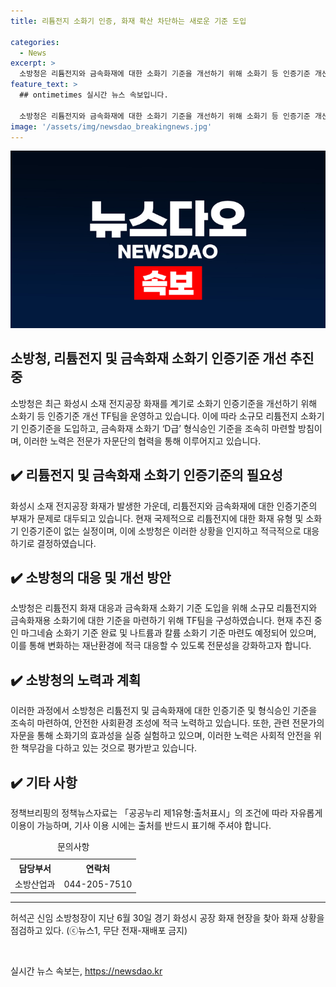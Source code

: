 ```yaml
---
title: 리튬전지 소화기 인증, 화재 확산 차단하는 새로운 기준 도입

categories:
  - News
excerpt: >
  소방청은 리튬전지와 금속화재에 대한 소화기 기준을 개선하기 위해 소화기 등 인증기준 개선 실무 TF팀을 운영하고 있습니다. 이에 소규모 리튬전지 소화기기 인증기준을 도입하고, 금속화재 소화기 ‘D급’ 형식승인 기준도 조속히 마련할 방침입니다. 이에 대한 인증기준을 조속히 마련해 전문성을 강화하겠다고 밝혔습니다.
feature_text: >
  ## ontimetimes 실시간 뉴스 속보입니다.

  소방청은 리튬전지와 금속화재에 대한 소화기 기준을 개선하기 위해 소화기 등 인증기준 개선 실무 TF팀을 운영하고 있습니다. 이에 소규모 리튬전지 소화기기 인증기준을 도입하고, 금속화재 소화기 ‘D급’ 형식승인 기준도 조속히 마련할 방침입니다. 이에 대한 인증기준을 조속히 마련해 전문성을 강화하겠다고 밝혔습니다.
image: '/assets/img/newsdao_breakingnews.jpg'
---
```


<p><img src="/assets/img/newsdao_breakingnews.jpg" alt="ontimetimes 속보" /></p>

<h2>소방청, 리튬전지 및 금속화재 소화기 인증기준 개선 추진 중</h2>

<p data-ke-size="size16">소방청은 최근 화성시 소재 전지공장 화재를 계기로 소화기 인증기준을 개선하기 위해 소화기 등 인증기준 개선 TF팀을 운영하고 있습니다. 이에 따라 소규모 리튬전지 소화기기 인증기준을 도입하고, 금속화재 소화기 ‘D급’ 형식승인 기준을 조속히 마련할 방침이며, 이러한 노력은 전문가 자문단의 협력을 통해 이루어지고 있습니다.</p>

<h2>✔️ 리튬전지 및 금속화재 소화기 인증기준의 필요성</h2>

<p data-ke-size="size16">화성시 소재 전지공장 화재가 발생한 가운데, 리튬전지와 금속화재에 대한 인증기준의 부재가 문제로 대두되고 있습니다. 현재 국제적으로 리튬전지에 대한 화재 유형 및 소화기 인증기준이 없는 실정이며, 이에 소방청은 이러한 상황을 인지하고 적극적으로 대응하기로 결정하였습니다.</p>

<h2>✔️ 소방청의 대응 및 개선 방안</h2>

<p data-ke-size="size16">소방청은 리튬전지 화재 대응과 금속화재 소화기 기준 도입을 위해 소규모 리튬전지와 금속화재용 소화기에 대한 기준을 마련하기 위해 TF팀을 구성하였습니다. 현재 추진 중인 마그네슘 소화기 기준 완료 및 나트륨과 칼륨 소화기 기준 마련도 예정되어 있으며, 이를 통해 변화하는 재난환경에 적극 대응할 수 있도록 전문성을 강화하고자 합니다.</p>

<h2>✔️ 소방청의 노력과 계획</h2>

<p data-ke-size="size16">이러한 과정에서 소방청은 리튬전지 및 금속화재에 대한 인증기준 및 형식승인 기준을 조속히 마련하여, 안전한 사회환경 조성에 적극 노력하고 있습니다. 또한, 관련 전문가의 자문을 통해 소화기의 효과성을 실증 실험하고 있으며, 이러한 노력은 사회적 안전을 위한 책무감을 다하고 있는 것으로 평가받고 있습니다.</p>

<h2>✔️ 기타 사항</h2>

<p data-ke-size="size16">정책브리핑의 정책뉴스자료는 「공공누리 제1유형:출처표시」의 조건에 따라 자유롭게 이용이 가능하며, 기사 이용 시에는 출처를 반드시 표기해 주셔야 합니다.</p>

<table>
  <caption>문의사항</caption>
  <tr>
    <th>담당부서</th>
    <th>연락처</th>
  </tr>
  <tr>
    <td>소방산업과</td>
    <td>044-205-7510</td>
  </tr>
</table>

<hr>

<p data-ke-size="size16">허석곤 신임 소방청장이 지난 6월 30일 경기 화성시 공장 화재 현장을 찾아 화재 상황을 점검하고 있다. (ⓒ뉴스1, 무단 전재-재배포 금지)</p>

<p data-ke-size="size16">&nbsp;</p>
실시간 뉴스 속보는, <a href="https://newsdao.kr" rel="dofollow">https://newsdao.kr</a>


